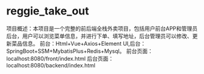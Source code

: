 # reggie_take_out
项目概述：本项目是一个完整的前后端全栈外卖项目，包括用户前台APP和管理员后台，用户可以浏览菜单信息，并进行下单、填写地址，后台管理员可以修改、更新菜品信息。
前台：Html+Vue+Axios+Element UI,后台：SpringBoot+SSM+MybatisPlus+Redis+Mysql。
前台页面：localhost:8080/front/index.html
后台页面：localhost:8080/backend/index.html
